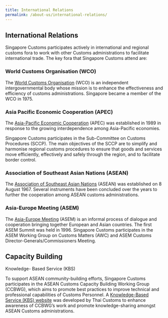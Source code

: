 ```yaml
---
title: International Relations
permalink: /about-us/international-relations/
---
```


## International Relations

Singapore Customs participates actively in international and regional customs fora to work with other Customs administrations to facilitate international trade. The key fora that Singapore Customs attend are:

### World Customs Organisation (WCO)

The [World Customs Organisation](http://www.wcoomd.org/en.aspx) (WCO) is an independent intergovernmental body whose mission is to enhance the effectiveness and efficiency of customs administrations. Singapore became a member of the WCO in 1975.

### Asia Pacific Economic Cooperation (APEC)

The [Asia-Pacific Economic Cooperation](http://www.apec.org/) (APEC) was established in 1989 in response to the growing interdependence among Asia-Pacific economies.

Singapore Customs participates in the Sub-Committee on Customs Procedures (SCCP). The main objectives of the SCCP are to simplify and harmonise regional customs procedures to ensure that goods and services move efficiently, effectively and safely through the region, and to facilitate border control.

### Association of Southeast Asian Nations (ASEAN)

The [Association of Southeast Asian Nations](http://www.asean.org/) (ASEAN) was established on 8 August 1967. Several instruments have been concluded over the years to further the cooperation among ASEAN customs administrations.

### Asia-Europe Meeting (ASEM)

The [Asia-Europe Meeting](http://www.aseminfoboard.org/) (ASEM) is an informal process of dialogue and cooperation bringing together European and Asian countries. The first ASEM Summit was held in 1996. Singapore Customs participates in the ASEM Working Group on Customs Matters (AWC) and ASEM Customs Director-Generals/Commissioners Meeting.

## Capacity Building

Knowledge- Based Service (KBS)

To support ASEAN community-building efforts, Singapore Customs participates in the ASEAN Customs Capacity Building Working Group (CCBWG), which aims to promote best practices to improve technical and professional capabilities of Customs Personnel. A [Knowledge-Based Service (KBS) website](http://kbscustoms.asean.org/) was developed by Thai Customs to enhance awareness of CCBWG’s work and promote knowledge-sharing amongst ASEAN Customs administrations.
